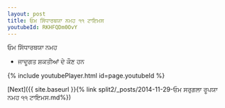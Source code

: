 ```yaml
---
layout: post
title: ਓਮ ਸਿੱਧਾਰਥਯਾ ਨਮਹ ੧੧ ਟਾਇਮਸ
youtubeId: RKHFQDm0OvY
---
```

 
 
 ਓਮ ਸਿੱਧਾਰਥਯਾ ਨਮਹ  
 
 -  ਜਾਦੂਗਤ ਸ਼ਕਤੀਆਂ ਦੇ ਕੌਣ ਹਨ 
 
  
 
  
 
 
 
 
 
 


{% include youtubePlayer.html id=page.youtubeId %}
 
[Next]({{ site.baseurl }}{% link  split2/_posts/2014-11-29-ਓਮ ਸਰੁਗਲਾ ਰੂਪਯਾ ਨਮਹ ੧੧ ਟਾਇਮਸ.md%})
 
